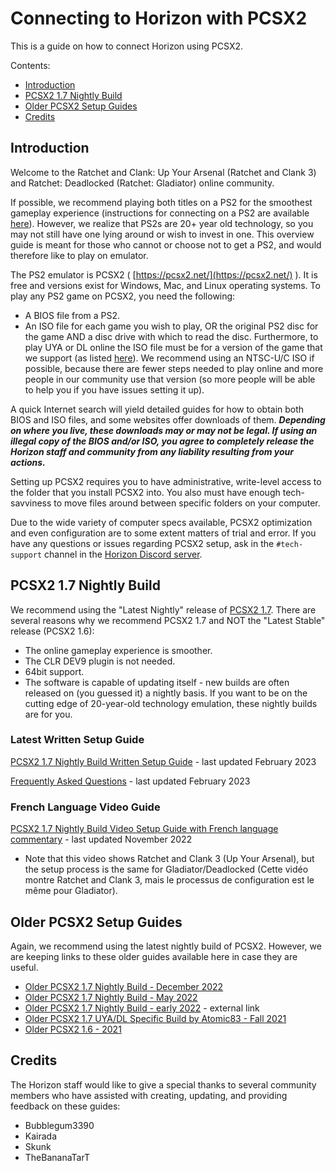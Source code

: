 # Connecting to Horizon with PCSX2

This is a guide on how to connect Horizon using PCSX2.

Contents:

- [Introduction](/getting-online/pcsx2/README.md#introduction)
- [PCSX2 1.7 Nightly Build](/getting-online/pcsx2/README.md#pcsx2-17-nightly-build)
- [Older PCSX2 Setup Guides](/getting-online/pcsx2/README.md#older-pcsx2-setup-guides)
- [Credits](/getting-online/pcsx2/README.md#credits)

## Introduction

Welcome to the Ratchet and Clank: Up Your Arsenal (Ratchet and Clank 3) and Ratchet: Deadlocked (Ratchet: Gladiator) online community.

If possible, we recommend playing both titles on a PS2 for the smoothest gameplay experience (instructions for connecting on a PS2 are available [here](/getting-online/ps2)). However, we realize that PS2s are 20+ year old technology, so you may not still have one lying around or wish to invest in one. This overview guide is meant for those who cannot or choose not to get a PS2, and would therefore like to play on emulator.

The PS2 emulator is PCSX2 ( [https://pcsx2.net/](https://pcsx2.net/) ). It is free and versions exist for Windows, Mac, and Linux operating systems. To play any PS2 game on PCSX2, you need the following:

- A BIOS file from a PS2.
- An ISO file for each game you wish to play, OR the original PS2 disc for the game AND a disc drive with which to read the disc. Furthermore, to play UYA or DL online the ISO file must be for a version of the game that we support (as listed [here](/getting-online#how-to-play--getting-online)). We recommend using an NTSC-U/C ISO if possible, because there are fewer steps needed to play online and more people in our community use that version (so more people will be able to help you if you have issues setting it up).

A quick Internet search will yield detailed guides for how to obtain both BIOS and ISO files, and some websites offer downloads of them. ***Depending on where you live, these downloads may or may not be legal. If using an illegal copy of the BIOS and/or ISO, you agree to completely release the Horizon staff and community from any liability resulting from your actions.***

Setting up PCSX2 requires you to have administrative, write-level access to the folder that you install PCSX2 into. You also must have enough tech-savviness to move files around between specific folders on your computer.

Due to the wide variety of computer specs available, PCSX2 optimization and even configuration are to some extent matters of trial and error. If you have any questions or issues regarding PCSX2 setup, ask in the `#tech-support` channel in the [Horizon Discord server](https://discord.gg/horizonps).


## PCSX2 1.7 Nightly Build
We recommend using the "Latest Nightly" release of [PCSX2 1.7](https://pcsx2.net/downloads/). There are several reasons why we recommend PCSX2 1.7 and NOT the "Latest Stable" release (PCSX2 1.6):
- The online gameplay experience is smoother.
- The CLR DEV9 plugin is not needed.
- 64bit support.
- The software is capable of updating itself - new builds are often released on (you guessed it) a nightly basis. If you want to be on the cutting edge of 20-year-old technology emulation, these nightly builds are for you.

### Latest Written Setup Guide
[PCSX2 1.7 Nightly Build Written Setup Guide](/getting-online/pcsx2/1.7Nightly-Feb2023.md) - last updated February 2023

[Frequently Asked Questions](/getting-online/pcsx2/1.7Nightly-Feb2023.md#faq) - last updated February 2023

### French Language Video Guide
[PCSX2 1.7 Nightly Build Video Setup Guide with French language commentary](https://youtu.be/QLflmex8tA0) - last updated November 2022
- Note that this video shows Ratchet and Clank 3 (Up Your Arsenal), but the setup process is the same for Gladiator/Deadlocked (Cette vidéo montre Ratchet and Clank 3, mais le processus de configuration est le même pour Gladiator).


## Older PCSX2 Setup Guides
Again, we recommend using the latest nightly build of PCSX2. However, we are keeping links to these older guides available here in case they are useful.
- [Older PCSX2 1.7 Nightly Build - December 2022](/getting-online/pcsx2/1.7Nightly-Dec2022.md)
- [Older PCSX2 1.7 Nightly Build - May 2022](/getting-online/pcsx2/1.7Nightly-May2022.md)
- [Older PCSX2 1.7 Nightly Build - early 2022](https://docs.google.com/document/d/1ny3bBQMO2Pdun6I1Khp5gwuIgfJ3QOVtpi3q7cH_27c/) - external link
- [Older PCSX2 1.7 UYA/DL Specific Build by Atomic83 - Fall 2021](/getting-online/pcsx2/RACONLINEBUILD.md)
- [Older PCSX2 1.6 - 2021](/getting-online/pcsx2/1.6.md)

## Credits
The Horizon staff would like to give a special thanks to several community members who have assisted with creating, updating, and providing feedback on these guides:
- Bubblegum3390
- Kairada
- Skunk
- TheBananaTarT
